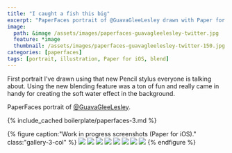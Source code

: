 ```yaml
---
title: "I caught a fish this big"
excerpt: "PaperFaces portrait of @GuavaGleeLesley drawn with Paper for iOS on an iPad."
image: 
  path: &image /assets/images/paperfaces-guavagleelesley-twitter.jpg 
  feature: *image
  thumbnail: /assets/images/paperfaces-guavagleelesley-twitter-150.jpg
categories: [paperfaces]
tags: [portrait, illustration, Paper for iOS, blend]
---
```


First portrait I've drawn using that new Pencil stylus everyone is talking about. Using the new blending feature was a ton of fun and really came in handy for creating the soft water effect in the background.

PaperFaces portrait of [@GuavaGleeLesley](https://twitter.com/GuavaGleeLesley).

{% include_cached boilerplate/paperfaces-3.md %}

{% figure caption:"Work in progress screenshots (Paper for iOS)." class:"gallery-3-col" %}
[![](/assets/images/paperfaces-guavagleelesley-process-1-600.jpg)](/assets/images/paperfaces-guavagleelesley-process-1-lg.jpg)
[![](/assets/images/paperfaces-guavagleelesley-process-2-600.jpg)](/assets/images/paperfaces-guavagleelesley-process-2-lg.jpg)
[![](/assets/images/paperfaces-guavagleelesley-process-3-600.jpg)](/assets/images/paperfaces-guavagleelesley-process-3-lg.jpg)
[![](/assets/images/paperfaces-guavagleelesley-process-4-600.jpg)](/assets/images/paperfaces-guavagleelesley-process-4-lg.jpg)
[![](/assets/images/paperfaces-guavagleelesley-process-5-600.jpg)](/assets/images/paperfaces-guavagleelesley-process-5-lg.jpg)
[![](/assets/images/paperfaces-guavagleelesley-process-6-600.jpg)](/assets/images/paperfaces-guavagleelesley-process-6-lg.jpg)
[![](/assets/images/paperfaces-guavagleelesley-process-7-600.jpg)](/assets/images/paperfaces-guavagleelesley-process-7-lg.jpg)
[![](/assets/images/paperfaces-guavagleelesley-process-8-600.jpg)](/assets/images/paperfaces-guavagleelesley-process-8-lg.jpg)
{% endfigure %}
